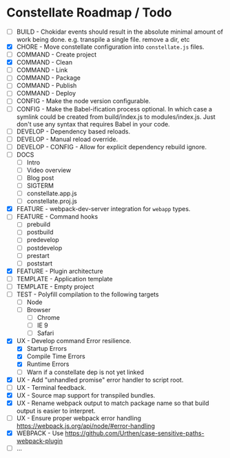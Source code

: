 # Constellate Roadmap / Todo

 - [ ] BUILD - Chokidar events should result in the absolute minimal amount of work being done. e.g. transpile a single file. remove a dir, etc
 - [X] CHORE - Move constellate configuration into `constellate.js` files.
 - [ ] COMMAND - Create project
 - [X] COMMAND - Clean
 - [ ] COMMAND - Link
 - [ ] COMMAND - Package
 - [ ] COMMAND - Publish
 - [ ] COMMAND - Deploy
 - [ ] CONFIG - Make the node version configurable.
 - [ ] CONFIG - Make the Babel-ification process optional. In which case a symlink could be created from build/index.js to modules/index.js.  Just don't use any syntax that requires Babel in your code.
 - [ ] DEVELOP - Dependency based reloads.
 - [ ] DEVELOP - Manual reload override.
 - [ ] DEVELOP - CONFIG - Allow for explicit dependency rebuild ignore.
 - [ ] DOCS
   - [ ] Intro
   - [ ] Video overview
   - [ ] Blog post
   - [ ] SIGTERM
   - [ ] constellate.app.js
   - [ ] constellate.proj.js
 - [X] FEATURE - webpack-dev-server integration for `webapp` types.
 - [ ] FEATURE - Command hooks
   - [ ] prebuild
   - [ ] postbuild
   - [ ] predevelop
   - [ ] postdevelop
   - [ ] prestart
   - [ ] poststart
 - [X] FEATURE - Plugin architecture
 - [ ] TEMPLATE - Application template
 - [ ] TEMPLATE - Empty project
 - [ ] TEST - Polyfill compilation to the following targets
    - [ ] Node
    - [ ] Browser
       - [ ] Chrome
       - [ ] IE 9
       - [ ] Safari
 - [X] UX - Develop command Error resilience.
   - [X] Startup Errors
   - [X] Compile Time Errors
   - [X] Runtime Errors
   - [ ] Warn if a constellate dep is not yet linked
 - [X] UX - Add "unhandled promise" error handler to script root.
 - [ ] UX - Terminal feedback.
 - [X] UX - Source map support for transpiled bundles.
 - [X] UX - Rename webpack output to match package name so that build output is easier to interpret.
 - [ ] UX - Ensure proper webpack error handling https://webpack.js.org/api/node/#error-handling
 - [X] WEBPACK - Use https://github.com/Urthen/case-sensitive-paths-webpack-plugin
 - [ ] ...
